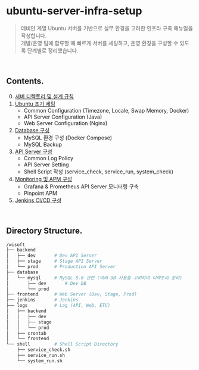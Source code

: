 # ubuntu-server-infra-setup

> 데비안 계열 Ubuntu 서버를 기반으로 실무 환경을 고려한 인프라 구축 매뉴얼을 작성합니다. <br />
> 개발/운영 팀에 합류할 때 빠르게 서버를 세팅하고, 운영 환경을 구성할 수 있도록 단계별로 정리했습니다.

<br />

## Contents.

0. [서버 디렉토리 및 설계 규칙](https://leeseunghee00.notion.site/0-206889b5fe3d806da74fe5b1aa5f33fd?source=copy_link)
1. [Ubuntu 초기 세팅](https://leeseunghee00.notion.site/0-Ubuntu-1f2889b5fe3d8049b782fe96cbb2616c?pvs=4)
    - Common Configuration (Timezone, Locale, Swap Memory, Docker)
    - API Server Configuration (Java)
    - Web Server Configuration (Nginx)
2. [Database 구성](https://leeseunghee00.notion.site/1-Database-1f2889b5fe3d807c9ac2c7015d3cd7ab?pvs=4)
    - MySQL 환경 구성 (Docker Compose)
    - MySQL Backup
3. [API Server 구성](https://leeseunghee00.notion.site/2-API-Server-1f2889b5fe3d80a685f9deaee8bf8501?pvs=4)
    - Common Log Policy
    - API Server Setting
    - Shell Script 작성 (service_check, service_run, system_check)
4. [Monitoring 및 APM 구성](https://leeseunghee00.notion.site/4-Monitoring-APM-1f3889b5fe3d807eb3eaf4b7fa13e066?source=copy_link)
    - Grafana & Prometheus API Server 모니터링 구축
    - Pinpoint APM
5. [Jenkins CI/CD 구성](https://leeseunghee00.notion.site/5-Jenkins-CI-CD-1f9889b5fe3d80c4a70aecf79edfc64f?source=copy_link)

<br />

## Directory Structure.

```bash
/wisoft
├── backend
│   ├── dev       # Dev API Server
│   ├── stage     # Stage API Server
│   └── prod      # Production API Server
├── database
│   └── mysql     # MySQL 8.0 관련 (여러 DB 사용을 고려하여 디렉토리 분리)
│       ├── dev       # Dev DB
│       └── prod
├── frontend      # Web Server (Dev, Stage, Prod)
├── jenkins       # Jenkins 
├── logs          # Log (API, Web, ETC)
│   ├── backend
│   │   ├── dev
│   │   ├── stage
│   │   └── prod
│   ├── crontab
│   └── frontend
└── shell         # Shell Script Directory
    ├── service_check.sh
    ├── service_run.sh
    └── system_run.sh
```
